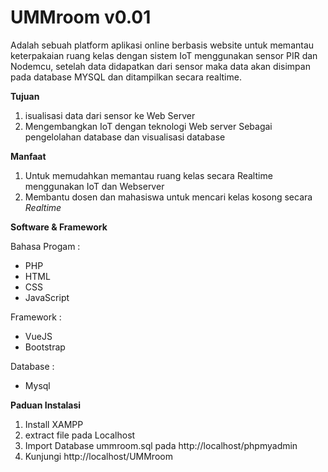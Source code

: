 # UMMroom v0.01
Adalah sebuah platform aplikasi online berbasis website untuk memantau keterpakaian ruang kelas dengan sistem IoT menggunakan sensor PIR dan Nodemcu, setelah data didapatkan dari sensor maka data akan disimpan pada database MYSQL dan ditampilkan secara realtime.

<b>Tujuan</b>
1. isualisasi data dari sensor ke Web Server
2. Mengembangkan IoT dengan teknologi Web server Sebagai pengelolahan database dan visualisasi database

<b>Manfaat</b>
1. Untuk memudahkan memantau ruang kelas secara Realtime menggunakan IoT dan Webserver
2. Membantu dosen dan mahasiswa untuk mencari kelas kosong secara <i>Realtime</i>

<b>Software & Framework</b>
<p>Bahasa Progam :</p>
<ul>
  <li>PHP</li>
  <li>HTML</li>
  <li>CSS</li>
  <li>JavaScript</li>
</ul>
<p>Framework :</p>
<ul>
  <li>VueJS</li>
  <li>Bootstrap</li>
</ul>
<p>Database :</p>
<ul>
  <li>Mysql</li>
</ul>


<b>Paduan Instalasi</b>
1. Install XAMPP
2. extract file pada Localhost
3. Import Database ummroom.sql pada http://localhost/phpmyadmin
4. Kunjungi http://localhost/UMMroom
